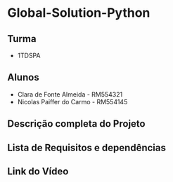 # Global-Solution-Python

## Turma 
- 1TDSPA

## Alunos
- Clara de Fonte Almeida - RM554321
- Nicolas Paiffer do Carmo - RM554145

## Descrição completa do Projeto

## Lista de Requisitos e dependências

## Link do Vídeo 



